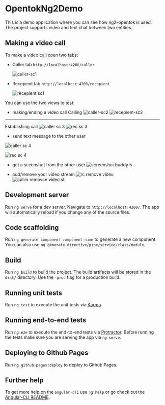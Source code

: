 # OpentokNg2Demo
This is a demo application where you can see how ng2-opentok is used. The project supports video and text chat between two entities.

## Making a video call

To make a video call open two tabs:
  * Caller tab `http://localhost:4200/caller`
 
    ![caller-sc1](https://user-images.githubusercontent.com/4194546/33480016-9d64ff04-d68f-11e7-98bb-3ae7d1199af1.png)

  * Recepient tab `http://localhost:4200/recepient`
 
    ![recepient sc1](https://user-images.githubusercontent.com/4194546/33479739-7f81d51c-d68e-11e7-811e-390cf09bef32.png)

You can use the two views to test:
 * making/ending a video call
Calling
![caller-sc2](https://user-images.githubusercontent.com/4194546/33479780-a6b8dd88-d68e-11e7-8341-8c56af080322.png)
![recepient-sc2](https://user-images.githubusercontent.com/4194546/33479798-b6ad33a6-d68e-11e7-8000-9f4199a076e9.png)

------- 

Establishing call
![caller sc 3](https://user-images.githubusercontent.com/4194546/33479816-c6bbee72-d68e-11e7-945c-0088e489f47f.png)
![rec sc 3](https://user-images.githubusercontent.com/4194546/33479820-c869f55c-d68e-11e7-80e3-e55efcd63709.png)

* send text message to the other user

![caller sc 4](https://user-images.githubusercontent.com/4194546/33479854-f18df4c4-d68e-11e7-9b01-a70b82fd4454.png)

![rec sc 4](https://user-images.githubusercontent.com/4194546/33479863-f6d7d24c-d68e-11e7-8c16-d48c54f99ef2.png)

* get a sceenshot from the other user
![screenshot buddy 5](https://user-images.githubusercontent.com/4194546/33479912-2cc8a890-d68f-11e7-8af6-0d211bdb3417.png)

 * add/remove your video stream
 ![rc remove video](https://user-images.githubusercontent.com/4194546/33479979-7251af9c-d68f-11e7-8211-d354f17d5a29.png)
![caller removce video st](https://user-images.githubusercontent.com/4194546/33479978-6fdd2732-d68f-11e7-9e7a-7bff8926e518.png)

## Development server
Run `ng serve` for a dev server. Navigate to `http://localhost:4200/`. The app will automatically reload if you change any of the source files.

## Code scaffolding

Run `ng generate component component-name` to generate a new component. You can also use `ng generate directive/pipe/service/class/module`.

## Build

Run `ng build` to build the project. The build artifacts will be stored in the `dist/` directory. Use the `-prod` flag for a production build.

## Running unit tests

Run `ng test` to execute the unit tests via [Karma](https://karma-runner.github.io).

## Running end-to-end tests

Run `ng e2e` to execute the end-to-end tests via [Protractor](http://www.protractortest.org/).
Before running the tests make sure you are serving the app via `ng serve`.

## Deploying to Github Pages

Run `ng github-pages:deploy` to deploy to Github Pages.

## Further help

To get more help on the `angular-cli` use `ng help` or go check out the [Angular-CLI README](https://github.com/angular/angular-cli/blob/master/README.md).
